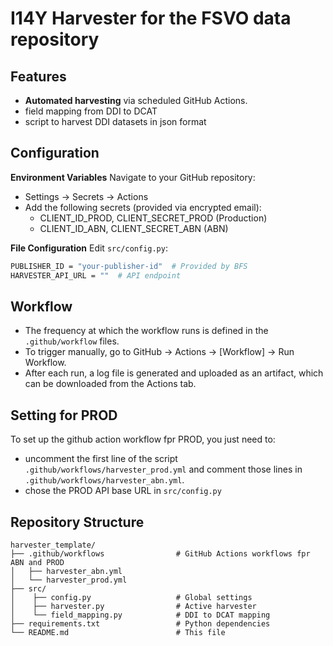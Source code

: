 # I14Y Harvester for the FSVO data repository

## Features
- **Automated harvesting** via scheduled GitHub Actions.
- field mapping from DDI to DCAT
- script to harvest DDI datasets in json format

## Configuration 

**Environment Variables** 
Navigate to your GitHub repository:

- Settings → Secrets → Actions
- Add the following secrets (provided via encrypted email):
    - CLIENT_ID_PROD, CLIENT_SECRET_PROD (Production)
    - CLIENT_ID_ABN, CLIENT_SECRET_ABN (ABN)
             
**File Configuration**
Edit `src/config.py`:

```bash
PUBLISHER_ID = "your-publisher-id"  # Provided by BFS
HARVESTER_API_URL = ""  # API endpoint 
```

## Workflow

- The frequency at which the workflow runs is defined in the `.github/workflow` files.
- To trigger manually, go to GitHub → Actions → [Workflow] → Run Workflow.
- After each run, a log file is generated and uploaded as an artifact, which can be downloaded from the Actions tab.

## Setting for PROD

To set up the github action workflow fpr PROD, you just need to:
- uncomment the first line of the script `.github/workflows/harvester_prod.yml` and comment those lines in `.github/workflows/harvester_abn.yml`.
- chose the PROD API base URL in `src/config.py`

## Repository Structure

```
harvester_template/
├── .github/workflows                # GitHub Actions workflows fpr ABN and PROD
│   ├── harvester_abn.yml
│   └── harvester_prod.yml
├── src/ 
│    ├── config.py                   # Global settings 
│    ├── harvester.py                # Active harvester
│    └── field_mapping.py            # DDI to DCAT mapping
├── requirements.txt                 # Python dependencies 
└── README.md                        # This file
```

